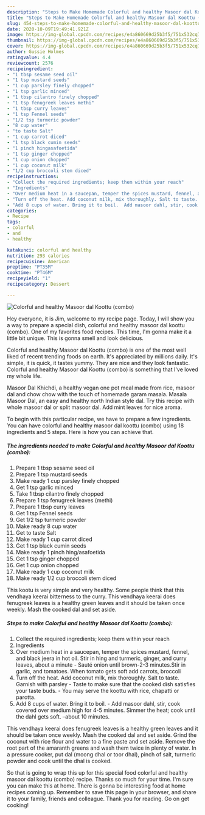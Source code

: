 ```yaml
---
description: "Steps to Make Homemade Colorful and healthy Masoor dal Koottu (combo)"
title: "Steps to Make Homemade Colorful and healthy Masoor dal Koottu (combo)"
slug: 454-steps-to-make-homemade-colorful-and-healthy-masoor-dal-koottu-combo
date: 2020-10-09T19:49:41.921Z
image: https://img-global.cpcdn.com/recipes/e4a860669d25b3f5/751x532cq70/colorful-and-healthy-masoor-dal-koottu-combo-recipe-main-photo.jpg
thumbnail: https://img-global.cpcdn.com/recipes/e4a860669d25b3f5/751x532cq70/colorful-and-healthy-masoor-dal-koottu-combo-recipe-main-photo.jpg
cover: https://img-global.cpcdn.com/recipes/e4a860669d25b3f5/751x532cq70/colorful-and-healthy-masoor-dal-koottu-combo-recipe-main-photo.jpg
author: Gussie Holmes
ratingvalue: 4.4
reviewcount: 2576
recipeingredient:
- "1 tbsp sesame seed oil"
- "1 tsp mustard seeds"
- "1 cup parsley finely chopped"
- "1 tsp garlic minced"
- "1 tbsp cilantro finely chopped"
- "1 tsp fenugreek leaves methi"
- "1 tbsp curry leaves"
- "1 tsp Fennel seeds"
- "1/2 tsp turmeric powder"
- "8 cup water"
- "to taste Salt"
- "1 cup carrot diced"
- "1 tsp black cumin seeds"
- "1 pinch hingasafoetida"
- "1 tsp ginger chopped"
- "1 cup onion chopped"
- "1 cup coconut milk"
- "1/2 cup broccoli stem diced"
recipeinstructions:
- "Collect the required ingredients; keep them within your reach"
- "Ingredients"
- "Over medium heat in a saucepan, temper the spices mustard, fennel, and black jeera in hot oil. Stir in hing and turmeric, ginger, and curry leaves, about a minute Sauté onion until brown-2-3 minutes.Stir in garlic, and tomatoes. When tomato gets soft add carrots, broccoli"
- "Turn off the heat. Add coconut milk, mix thoroughly. Salt to taste. Garnish with parsley Taste to make sure that the cooked dish satisfies your taste buds. You may serve the koottu with rice, chapatti or parotta."
- "Add 8 cups of water. Bring it to boil.  Add masoor dahl, stir, cook covered over medium high for 4-5 minutes. Simmer the heat; cook until the dahl gets soft. –about 10 minutes."
categories:
- Recipe
tags:
- colorful
- and
- healthy

katakunci: colorful and healthy 
nutrition: 293 calories
recipecuisine: American
preptime: "PT35M"
cooktime: "PT46M"
recipeyield: "1"
recipecategory: Dessert

---
```



![Colorful and healthy Masoor dal Koottu (combo)](https://img-global.cpcdn.com/recipes/e4a860669d25b3f5/751x532cq70/colorful-and-healthy-masoor-dal-koottu-combo-recipe-main-photo.jpg)

Hey everyone, it is Jim, welcome to my recipe page. Today, I will show you a way to prepare a special dish, colorful and healthy masoor dal koottu (combo). One of my favorites food recipes. This time, I'm gonna make it a little bit unique. This is gonna smell and look delicious.

Colorful and healthy Masoor dal Koottu (combo) is one of the most well liked of recent trending foods on earth. It's appreciated by millions daily. It's simple, it is quick, it tastes yummy. They are nice and they look fantastic. Colorful and healthy Masoor dal Koottu (combo) is something that I've loved my whole life.

Masoor Dal Khichdi, a healthy vegan one pot meal made from rice, masoor dal and chow chow with the touch of homemade garam masala. Masala Masoor Dal, an easy and healthy north Indian style dal. Try this recipe with whole masoor dal or split masoor dal. Add mint leaves for nice aroma.


To begin with this particular recipe, we have to prepare a few ingredients. You can have colorful and healthy masoor dal koottu (combo) using 18 ingredients and 5 steps. Here is how you can achieve that.

<!--inarticleads1-->

##### The ingredients needed to make Colorful and healthy Masoor dal Koottu (combo):

1. Prepare 1 tbsp sesame seed oil
1. Prepare 1 tsp mustard seeds
1. Make ready 1 cup parsley finely chopped
1. Get 1 tsp garlic minced
1. Take 1 tbsp cilantro finely chopped
1. Prepare 1 tsp fenugreek leaves (methi)
1. Prepare 1 tbsp curry leaves
1. Get 1 tsp Fennel seeds
1. Get 1/2 tsp turmeric powder
1. Make ready 8 cup water
1. Get to taste Salt
1. Make ready 1 cup carrot diced
1. Get 1 tsp black cumin seeds
1. Make ready 1 pinch hing/asafoetida
1. Get 1 tsp ginger chopped
1. Get 1 cup onion chopped
1. Make ready 1 cup coconut milk
1. Make ready 1/2 cup broccoli stem diced


This kootu is very simple and very healthy. Some people think that this vendhaya keerai bitterness to the curry. This vendhaya keerai does fenugreek leaves is a healthy green leaves and it should be taken once weekly. Mash the cooked dal and set aside. 

<!--inarticleads2-->

##### Steps to make Colorful and healthy Masoor dal Koottu (combo):

1. Collect the required ingredients; keep them within your reach
1. Ingredients
1. Over medium heat in a saucepan, temper the spices mustard, fennel, and black jeera in hot oil. Stir in hing and turmeric, ginger, and curry leaves, about a minute - Sauté onion until brown-2-3 minutes.Stir in garlic, and tomatoes. When tomato gets soft add carrots, broccoli
1. Turn off the heat. Add coconut milk, mix thoroughly. Salt to taste. Garnish with parsley - Taste to make sure that the cooked dish satisfies your taste buds. - You may serve the koottu with rice, chapatti or parotta.
1. Add 8 cups of water. Bring it to boil.  - Add masoor dahl, stir, cook covered over medium high for 4-5 minutes. Simmer the heat; cook until the dahl gets soft. –about 10 minutes.


This vendhaya keerai does fenugreek leaves is a healthy green leaves and it should be taken once weekly. Mash the cooked dal and set aside. Grind the coconut with rice flour and water to a fine paste and set aside. Remove the root part of the amaranth greens and wash them twice in plenty of water. In a pressure cooker, put dal (moong dhal or toor dhal), pinch of salt, turmeric powder and cook until the dhal is cooked. 

So that is going to wrap this up for this special food colorful and healthy masoor dal koottu (combo) recipe. Thanks so much for your time. I'm sure you can make this at home. There is gonna be interesting food at home recipes coming up. Remember to save this page in your browser, and share it to your family, friends and colleague. Thank you for reading. Go on get cooking!
